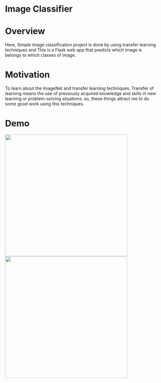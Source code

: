# **Image Classifier**

# **Overview**
Here, Simple image classification project is done by using transfer learning techniques and This is a Flask web app that predicts which image is belongs to which classes of image.

# **Motivation**
To learn about the ImageNet and transfer learning techniques. Transfer of learning means the use of previously acquired knowledge and skills in new learning or problem-solving situations. so, these things attract me to do some good work using this techniques.

#  **Demo**
<img src="https://user-images.githubusercontent.com/50701303/114806596-bde53c80-9dc4-11eb-952a-a9ef52de9cea.png" width="400" height="400"/>           <img src="https://user-images.githubusercontent.com/50701303/114806776-0270d800-9dc5-11eb-8d18-fd272c309629.png"  width="400" height="400"/> 
